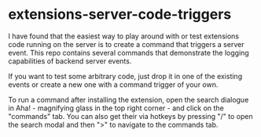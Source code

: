 # extensions-server-code-triggers
I have found that the easiest way to play around with or test extensions code running on the server is to create a command that triggers a server event. This repo contains several commands that demonstrate the logging capabilities of backend server events. 

If you want to test some arbitrary code, just drop it in one of the existing events or create a new one with a command trigger of your own. 

To run a command after installing the extension, open the search dialogue in Aha! - magnifying glass in the top right corner - and click on the "commands" tab. You can also get their via hotkeys by pressing "/" to open the search modal and then ">" to navigate to the commands tab.
